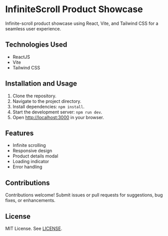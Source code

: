 # InfiniteScroll Product Showcase

Infinite-scroll product showcase using React, Vite, and Tailwind CSS for a seamless user experience.

## Technologies Used
- ReactJS
- Vite
- Tailwind CSS

## Installation and Usage

1. Clone the repository.
2. Navigate to the project directory.
3. Install dependencies: `npm install`.
4. Start the development server: `npm run dev`.
5. Open [http://localhost:3000](http://localhost:3000) in your browser.

## Features
- Infinite scrolling
- Responsive design
- Product details modal
- Loading indicator
- Error handling

## Contributions
Contributions welcome! Submit issues or pull requests for suggestions, bug fixes, or enhancements.

## License
MIT License. See [LICENSE](LICENSE).
